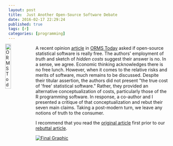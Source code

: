 ```yaml
---
layout: post
title:  Just Another Open-Source Software Debate
date: 2016-02-17 22:29:24
published: true
tags: [r]
categories: [programming]
---
```


<a href="http://bradleyboehmke.github.io/2016/01/scraping-via-apis.html"><img src="http://bradleyboehmke.github.io/figure/source/just-another-open-source-software-debate/2016-02-17-just-another-open-source-software-debate/ORMSToday_article.png" alt="ORMS Today article" style="float:left; margin:-5px 0px -5px -10px; width: 19%; height: 19%;"></a>
A recent opinion [article](https://www.dropbox.com/s/ej229r8oypj46le/Original%20Article%20by%20PKB.pdf?dl=0) in [ORMS Today](https://www.informs.org/ORMS-Today) asked if open-source statistical software is really free. The authors' employment of *truth* and sketch of *hidden costs* suggest their answer is no. In a sense, we agree. Economic thinking acknowledges there is no free lunch. However, when it comes to the relative risks and merits of software, much remains to be discussed. Despite their titular assertion, the authors did not present "the true cost of 'free' statistical software." Rather, they provided an alternative conceptualization of costs, particularly those of the R programming software. In response, a co-author and I presented a critique of that conceptualization and rebut their seven main claims. Taking a post-modern turn, we leave any notions of truth to the consumer.<!--more-->

I recommend that you read the [original article](https://www.dropbox.com/s/ej229r8oypj46le/Original%20Article%20by%20PKB.pdf?dl=0) first prior to our [rebuttal article](https://www.dropbox.com/s/xgy0uwyh67zovhb/Published%20Version.pdf?dl=0).

[![Final Graphic](http://bradleyboehmke.github.io/figure/source/just-another-open-source-software-debate/2016-02-17-just-another-open-source-software-debate/ORMSToday_article.png)](https://www.dropbox.com/s/xgy0uwyh67zovhb/Published%20Version.pdf?dl=0)
